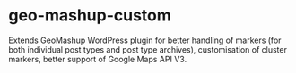 geo-mashup-custom
=================

Extends GeoMashup WordPress plugin for better handling of markers (for both individual post types and post type archives), customisation of cluster markers, better support of Google Maps API V3.
